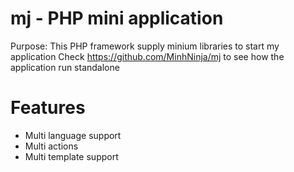 # mj - PHP mini application
Purpose: This PHP framework supply minium libraries to start my application
Check https://github.com/MinhNinja/mj to see how the application run standalone

# Features

- Multi language support 
- Multi actions
- Multi template support

